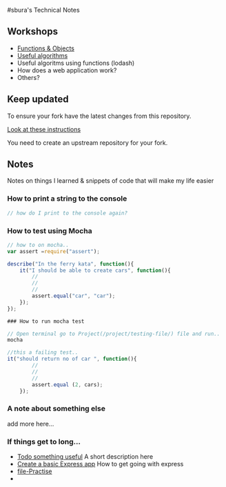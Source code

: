 #sbura's Technical Notes

## Workshops

* [Functions & Objects](./workshops/functions_and_objects_slides.html)
* [Useful algorithms](./workshops/useful_algorithms.md)
* Useful algoritms using functions (lodash)
* How does a web application work?
* Others?

## Keep updated

To ensure your fork have the latest changes from this repository.

[Look at these instructions](https://help.github.com/articles/configuring-a-remote-for-a-fork/)

You need to create an upstream repository for your fork.

## Notes

Notes on things I learned & snippets of code that will make my life easier

### How to print a string to the console

```javascript
// how do I print to the console again?
```

### How to test using Mocha
```javascript
// how to on mocha..
var assert =require("assert");

describe("In the ferry kata", function(){
	it("I should be able to create cars", function(){
		//
		//
		//
		assert.equal("car", "car");
	});
});

### How to run mocha test

// Open terminal go to Project(/project/testing-file/) file and run..
mocha

//this a failing test..
it("should return no of car ", function(){
		//
		//
		//
		assert.equal (2, cars);
	});
```

### A note about something else
add more here...

### If things get to long...

* [Todo something useful](notes/my_file.md) A short description here
* [Create a basic Express app](notes/my_file.md) How to get going with express
* [file-Practise](/sbura.md)
* 
